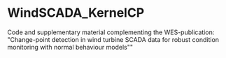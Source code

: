 # WindSCADA_KernelCP
Code and supplementary material complementing the WES-publication: "Change-point detection in wind turbine SCADA data for robust condition monitoring with normal behaviour models"" 
